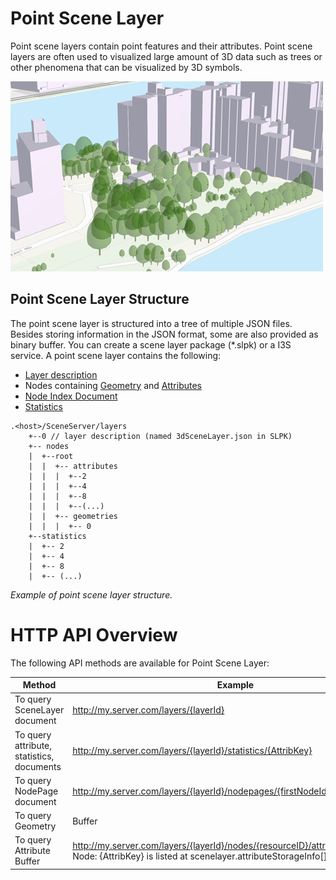# Point Scene Layer

Point scene layers contain point features and their attributes. Point scene layers are often used to visualized large amount of 3D data such as trees or other phenomena that can be visualized by 3D symbols.

![Point Scene Layer](img/PointSceneLayer.png)

## Point Scene Layer Structure
The point scene layer is structured into a tree of multiple JSON files. Besides storing information in the JSON format, some are also provided as binary buffer. You can create a scene layer package (*.slpk) or a I3S service. A point scene layer contains the following:

- [Layer description](3DSceneLayer.cmn.md)
- Nodes containing [Geometry](geometry.cmn.md) and [Attributes](attributeStats.md)
- [Node Index Document](3DSNodeIndexDocument.cmn.md)
- [Statistics](statisticsInfo.cmn.md)

```
.<host>/SceneServer/layers
	+--0 // layer description (named 3dSceneLayer.json in SLPK)
	+-- nodes
	|  +--root
	|  |  +-- attributes
	|  |  |  +--2 
	|  |  |  +--4
	|  |  |  +--8
	|  |  |  +--(...)
	|  |  +-- geometries
	|  |  |  +-- 0
	+--statistics
	|  +-- 2
	|  +-- 4
	|  +-- 8
	|  +-- (...)
```
*Example of point scene layer structure.*

# HTTP API Overview

The following API methods are available for Point Scene Layer:

|Method|Example|
|------|-------|
|To query SceneLayer document|http://my.server.com/layers/{layerId}|
|To query attribute, statistics, documents|http://my.server.com/layers/{layerId}/statistics/{AttribKey} |
|To query  NodePage  document|http://my.server.com/layers/{layerId}/nodepages/{firstNodeIdInPage} |
|To query  Geometry  |Buffer|http://my.server.com/layers/{layerId}/nodes/{resourceID}/geometries/0 |
|To query  Attribute  Buffer|http://my.server.com/layers/{layerId}/nodes/{resourceID}/attributes/{AttribKey}  Node:  {AttribKey}  is listed at  scenelayer.attributeStorageInfo[].key |
